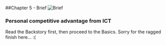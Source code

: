 ##Chapter 5 - Brief ![Brief](https://raw.githubusercontent.com/robertriordan/2400/master/Images/icons/32/suitcase_7.png)


### Personal competitive advantage from ICT

Read the Backstory first, then proceed to the Basics. Sorry for the ragged finish here... :( 